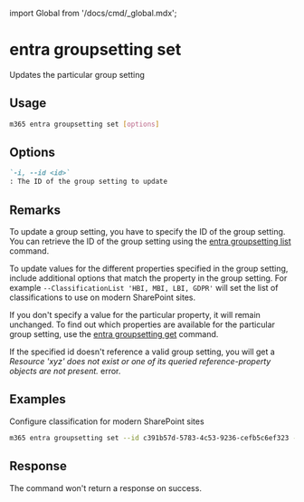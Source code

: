 <!-- DISCLAIMER: All secrets, passwords, and sensitive values in this document are examples only and not real credentials. -->
import Global from '/docs/cmd/_global.mdx';

# entra groupsetting set

Updates the particular group setting

## Usage

```sh
m365 entra groupsetting set [options]
```

## Options

```md definition-list
`-i, --id <id>`
: The ID of the group setting to update
```

<Global />

## Remarks

To update a group setting, you have to specify the ID of the group setting. You can retrieve the ID of the group setting using the [entra groupsetting list](./groupsetting-list.mdx) command.

To update values for the different properties specified in the group setting, include additional options that match the property in the group setting. For example `--ClassificationList 'HBI, MBI, LBI, GDPR'` will set the list of classifications to use on modern SharePoint sites.

If you don't specify a value for the particular property, it will remain unchanged. To find out which properties are available for the particular group setting, use the [entra groupsetting get](./groupsetting-get.mdx) command.

If the specified id doesn't reference a valid group setting, you will get a _Resource 'xyz' does not exist or one of its queried reference-property objects are not present._ error.

## Examples

Configure classification for modern SharePoint sites

```sh
m365 entra groupsetting set --id c391b57d-5783-4c53-9236-cefb5c6ef323 --UsageGuidelinesUrl https://contoso.sharepoint.com/sites/compliance --ClassificationList 'HBI, MBI, LBI, GDPR' --DefaultClassification MBI
```

## Response

The command won't return a response on success.
